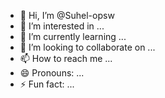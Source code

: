 - 👋 Hi, I’m @Suhel-opsw
- 👀 I’m interested in ...
- 🌱 I’m currently learning ...
- 💞️ I’m looking to collaborate on ...
- 📫 How to reach me ...
- 😄 Pronouns: ...
- ⚡ Fun fact: ...

<!---
Suhel-opsw/Suhel-opsw is a ✨ special ✨ repository because its `README.md` (this file) appears on your GitHub profile.
You can click the Preview link to take a look at your changes.
--->
